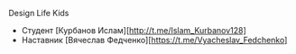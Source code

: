  Design Life Kids

* Студент [Курбанов Ислам][http://t.me/Islam_Kurbanov128]
* Наставник [Вячеслав Федченко][https://t.me/Vyacheslav_Fedchenko]

